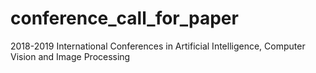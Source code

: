 # conference_call_for_paper
2018-2019 International Conferences in Artificial Intelligence, Computer Vision and Image Processing
